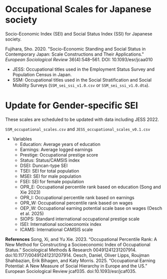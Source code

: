 # Occupational Scales for Japanese society
Socio-Economic Index (SEI) and Social Status Index (SSI) for Japanese society.

Fujihara, Sho. 2020. "Socio-Economic Standing and Social Status in Contemporary Japan: Scale Constructions and Their Applications." *European Sociological Review* 36(4):548–561. DOI: 10.1093/esr/jcaa010

- JESS: Occupational titles used in the Employment Status Survey and Population Census in Japan.
- SSM: Occupational titles used in the Social Stratification and Social Mobility Surveys (`SSM_sei_ssi_v1.0.csv` or `SSM_sei_ssi_v1.0.dta`).

# Update for Gender-specific SEI

These scales are scheduled to be updated with data including JESS 2022.

`SSM_occupational_scales.csv` and `JESS_occupational_scales_v0.1.csv`

- Variables
  - Education: Average years of education
  - Earnings: Average logged earnings
  - Prestige: Occupational prestige score
  - Status: Status/CAMSIS index
  - DSEI: Duncan-type SEI
  - TSEI: SEI for total population
  - MSEI: SEI for male population
  - FSEI: SEI for female population
  - OPR_E: Occupational percentile rank based on education (Song and Xie 2023)
  - OPR_I: Occupational percentile rank based on earnings
  - OPR_W: Occupational percentile rank based on wages
  - OEP_W: Occupational earning potential scale base on wages (Oesch et al. 2025)
  - SIOPS: Standard international occupational prestige scale
  - ISEI: International socioeconomix index
  - ICAMS: International CAMSIS scale

**References**
Song, Xi, and Yu Xie. 2023. “Occupational Percentile Rank: A New Method for Constructing a Socioeconomic Index of Occupational Status.” Sociological Methods & Research 00491241231207914. doi:10.1177/00491241231207914.
Oesch, Daniel, Oliver Lipps, Roujman Shahbazian, Erik Bihagen, and Katy Morris. 2025. “Occupational Earning Potential: A New Measure of Social Hierarchy in Europe and the US.” European Sociological Review jcaf035. doi:10.1093/esr/jcaf035.
